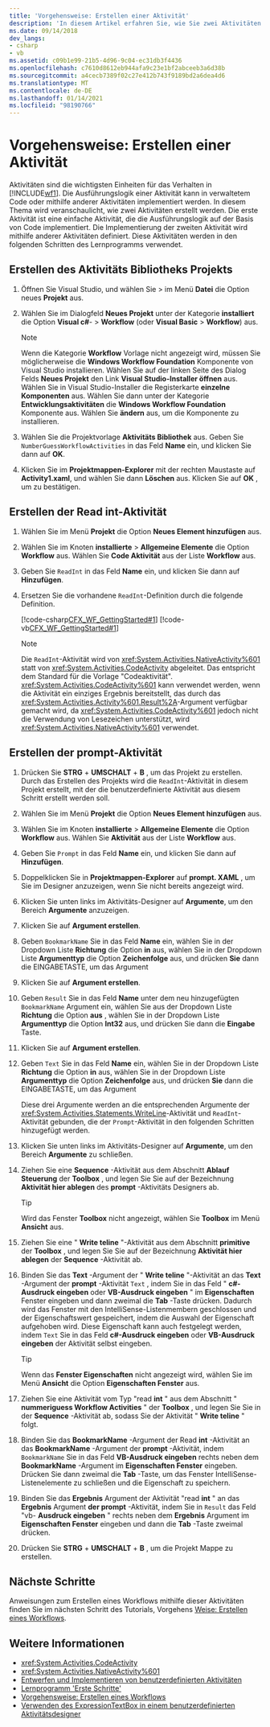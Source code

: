 ```yaml
---
title: 'Vorgehensweise: Erstellen einer Aktivität'
description: 'In diesem Artikel erfahren Sie, wie Sie zwei Aktivitäten in Workflow Foundation erstellen: eine, die Code verwendet, um die Logik zu implementieren, und eine, die mithilfe anderer Aktivitäten definiert wurde.'
ms.date: 09/14/2018
dev_langs:
- csharp
- vb
ms.assetid: c09b1e99-21b5-4d96-9c04-ec31db3f4436
ms.openlocfilehash: c7610d8612eb944afa9c23e1bf2abceeb3a6d38b
ms.sourcegitcommit: a4cecb7389f02c27e412b743f9189bd2a6dea4d6
ms.translationtype: MT
ms.contentlocale: de-DE
ms.lasthandoff: 01/14/2021
ms.locfileid: "98190766"
---
```

# <a name="how-to-create-an-activity"></a>Vorgehensweise: Erstellen einer Aktivität

Aktivitäten sind die wichtigsten Einheiten für das Verhalten in [!INCLUDE[wf1](../../../includes/wf1-md.md)]. Die Ausführungslogik einer Aktivität kann in verwaltetem Code oder mithilfe anderer Aktivitäten implementiert werden. In diesem Thema wird veranschaulicht, wie zwei Aktivitäten erstellt werden. Die erste Aktivität ist eine einfache Aktivität, die die Ausführungslogik auf der Basis von Code implementiert. Die Implementierung der zweiten Aktivität wird mithilfe anderer Aktivitäten definiert. Diese Aktivitäten werden in den folgenden Schritten des Lernprogramms verwendet.

## <a name="create-the-activity-library-project"></a>Erstellen des Aktivitäts Bibliotheks Projekts

1. Öffnen Sie Visual Studio, und wählen Sie  >  im Menü **Datei** die Option neues **Projekt** aus.

2. Wählen Sie im Dialogfeld **Neues Projekt** unter der Kategorie **installiert** die Option **Visual c#**-  >  **Workflow** (oder **Visual Basic**  >  **Workflow**) aus.

    > [!NOTE]
    > Wenn die Kategorie **Workflow** Vorlage nicht angezeigt wird, müssen Sie möglicherweise die **Windows Workflow Foundation** Komponente von Visual Studio installieren. Wählen Sie auf der linken Seite des Dialog Felds **Neues Projekt** den Link **Visual Studio-Installer öffnen** aus. Wählen Sie in Visual Studio-Installer die Registerkarte **einzelne Komponenten** aus. Wählen Sie dann unter der Kategorie **Entwicklungsaktivitäten** die **Windows Workflow Foundation** Komponente aus. Wählen Sie **ändern** aus, um die Komponente zu installieren.

3. Wählen Sie die Projektvorlage **Aktivitäts Bibliothek** aus. Geben Sie `NumberGuessWorkflowActivities` in das Feld **Name** ein, und klicken Sie dann auf **OK**.

4. Klicken Sie im **Projektmappen-Explorer** mit der rechten Maustaste auf **Activity1.xaml**, und wählen Sie dann **Löschen** aus. Klicken Sie auf **OK** , um zu bestätigen.

## <a name="create-the-readint-activity"></a>Erstellen der Read int-Aktivität

1. Wählen Sie im Menü **Projekt** die Option **Neues Element hinzufügen** aus.

2. Wählen Sie im Knoten **installierte**  >  **Allgemeine Elemente** die Option **Workflow** aus. Wählen Sie **Code Aktivität** aus der Liste **Workflow** aus.

3. Geben Sie `ReadInt` in das Feld **Name** ein, und klicken Sie dann auf **Hinzufügen**.

4. Ersetzen Sie die vorhandene `ReadInt`-Definition durch die folgende Definition.

     [!code-csharp[CFX_WF_GettingStarted#1](~/samples/snippets/csharp/VS_Snippets_CFX/cfx_wf_gettingstarted/cs/readint.cs#1)]
     [!code-vb[CFX_WF_GettingStarted#1](~/samples/snippets/visualbasic/VS_Snippets_CFX/cfx_wf_gettingstarted/vb/readint.vb#1)]

    > [!NOTE]
    > Die `ReadInt`-Aktivität wird von <xref:System.Activities.NativeActivity%601> statt von <xref:System.Activities.CodeActivity> abgeleitet. Das entspricht dem Standard für die Vorlage "Codeaktivität". <xref:System.Activities.CodeActivity%601> kann verwendet werden, wenn die Aktivität ein einziges Ergebnis bereitstellt, das durch das <xref:System.Activities.Activity%601.Result%2A>-Argument verfügbar gemacht wird, da <xref:System.Activities.CodeActivity%601> jedoch nicht die Verwendung von Lesezeichen unterstützt, wird <xref:System.Activities.NativeActivity%601> verwendet.

## <a name="create-the-prompt-activity"></a>Erstellen der prompt-Aktivität

1. Drücken Sie **STRG** + **UMSCHALT** + **B** , um das Projekt zu erstellen. Durch das Erstellen des Projekts wird die `ReadInt`-Aktivität in diesem Projekt erstellt, mit der die benutzerdefinierte Aktivität aus diesem Schritt erstellt werden soll.

2. Wählen Sie im Menü **Projekt** die Option **Neues Element hinzufügen** aus.

3. Wählen Sie im Knoten **installierte**  >  **Allgemeine Elemente** die Option **Workflow** aus. Wählen Sie **Aktivität** aus der Liste **Workflow** aus.

4. Geben Sie `Prompt` in das Feld **Name** ein, und klicken Sie dann auf **Hinzufügen**.

5. Doppelklicken Sie in **Projektmappen-Explorer** auf **prompt. XAML** , um Sie im Designer anzuzeigen, wenn Sie nicht bereits angezeigt wird.

6. Klicken Sie unten links im Aktivitäts-Designer auf **Argumente**, um den Bereich **Argumente** anzuzeigen.

7. Klicken Sie auf **Argument erstellen**.

8. Geben `BookmarkName` Sie in das Feld **Name** ein, wählen Sie in der Dropdown Liste **Richtung** die Option **in** aus, wählen Sie in der Dropdown Liste **Argumenttyp** die Option **Zeichenfolge** aus, und drücken **Sie** dann die EINGABETASTE, um das Argument

9. Klicken Sie auf **Argument erstellen**.

10. Geben `Result` Sie in das Feld **Name** unter dem neu hinzugefügten `BookmarkName` Argument ein, wählen Sie aus der Dropdown Liste **Richtung** die Option **aus** , wählen Sie in der Dropdown Liste **Argumenttyp** die Option **Int32** aus, und drücken Sie dann die **Eingabe** Taste.

11. Klicken Sie auf **Argument erstellen**.

12. Geben `Text` Sie in das Feld **Name** ein, wählen Sie in der Dropdown Liste **Richtung** die Option **in** aus, wählen Sie in der Dropdown Liste **Argumenttyp** die Option **Zeichenfolge** aus, und drücken **Sie** dann die EINGABETASTE, um das Argument

     Diese drei Argumente werden an die entsprechenden Argumente der <xref:System.Activities.Statements.WriteLine>-Aktivität und `ReadInt`-Aktivität gebunden, die der `Prompt`-Aktivität in den folgenden Schritten hinzugefügt werden.

13. Klicken Sie unten links im Aktivitäts-Designer auf **Argumente**, um den Bereich **Argumente** zu schließen.

14. Ziehen Sie eine **Sequence** -Aktivität aus dem Abschnitt **Ablauf Steuerung** der **Toolbox** , und legen Sie Sie auf der Bezeichnung **Aktivität hier ablegen** des **prompt** -Aktivitäts Designers ab.

    > [!TIP]
    > Wird das Fenster **Toolbox** nicht angezeigt, wählen Sie **Toolbox** im Menü **Ansicht** aus.

15. Ziehen Sie eine " **Write teline** "-Aktivität aus dem Abschnitt **primitive** der **Toolbox** , und legen Sie Sie auf der Bezeichnung **Aktivität hier ablegen** der **Sequence** -Aktivität ab.

16. Binden Sie das **Text** -Argument der " **Write teline** "-Aktivität an das **Text** -Argument der **prompt** -Aktivität `Text` , indem Sie in das Feld " **c#-Ausdruck eingeben** oder **VB-Ausdruck eingeben** " im **Eigenschaften** Fenster eingeben und dann zweimal die **Tab** -Taste drücken. Dadurch wird das Fenster mit den IntelliSense-Listenmembern geschlossen und der Eigenschaftswert gespeichert, indem die Auswahl der Eigenschaft aufgehoben wird. Diese Eigenschaft kann auch festgelegt werden, indem `Text` Sie in das Feld **c#-Ausdruck eingeben** oder **VB-Ausdruck eingeben** der Aktivität selbst eingeben.

    > [!TIP]
    > Wenn das **Fenster Eigenschaften** nicht angezeigt wird, wählen Sie im Menü **Ansicht** die Option **Eigenschaften Fenster** aus.

17. Ziehen Sie eine Aktivität vom Typ "read **int** " aus dem Abschnitt " **nummeriguess Workflow Activities** " der **Toolbox** , und legen Sie Sie in der **Sequence** -Aktivität ab, sodass Sie der Aktivität " **Write teline** " folgt.

18. Binden Sie das **BookmarkName** -Argument der Read **int** -Aktivität an das **BookmarkName** -Argument der **prompt** -Aktivität, indem `BookmarkName` Sie in das Feld **VB-Ausdruck eingeben** rechts neben dem **BookmarkName** -Argument im **Eigenschaften Fenster** eingeben. Drücken Sie dann zweimal die **Tab** -Taste, um das Fenster IntelliSense-Listenelemente zu schließen und die Eigenschaft zu speichern.

19. Binden Sie das **Ergebnis** Argument der Aktivität "read **int** " an das **Ergebnis** Argument **der prompt** -Aktivität, indem Sie in `Result` das Feld "vb- **Ausdruck eingeben** " rechts neben dem **Ergebnis** Argument im **Eigenschaften Fenster** eingeben und dann die **Tab** -Taste zweimal drücken.

20. Drücken Sie **STRG** + **UMSCHALT** + **B** , um die Projekt Mappe zu erstellen.

## <a name="next-steps"></a>Nächste Schritte

Anweisungen zum Erstellen eines Workflows mithilfe dieser Aktivitäten finden Sie im nächsten Schritt des Tutorials, Vorgehens [Weise: Erstellen eines Workflows](how-to-create-a-workflow.md).

## <a name="see-also"></a>Weitere Informationen

- <xref:System.Activities.CodeActivity>
- <xref:System.Activities.NativeActivity%601>
- [Entwerfen und Implementieren von benutzerdefinierten Aktivitäten](designing-and-implementing-custom-activities.md)
- [Lernprogramm 'Erste Schritte'](getting-started-tutorial.md)
- [Vorgehensweise: Erstellen eines Workflows](how-to-create-a-workflow.md)
- [Verwenden des ExpressionTextBox in einem benutzerdefinierten Aktivitätsdesigner](./samples/using-the-expressiontextbox-in-a-custom-activity-designer.md)
